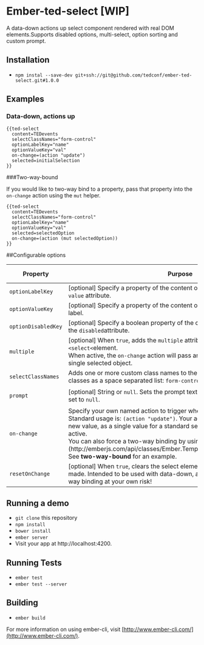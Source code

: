 # Ember-ted-select [WIP]

A data-down actions up select component rendered with real DOM elements.Supports disabled options, multi-select, option sorting and custom prompt.

## Installation

* `npm instal --save-dev git+ssh://git@github.com/tedconf/ember-ted-select.git#1.0.0`

## Examples

### Data-down, actions up

````
{{ted-select
  content=TEDevents
  selectClassNames="form-control"
  optionLabelKey="name"
  optionValueKey="val"
  on-change=(action "update")
  selected=initialSelection
}}
````

###Two-way-bound

If you would like to two-way bind to a property, pass that property into the `on-change` action using the `mut` helper.

````
{{ted-select
  content=TEDevents
  selectClassNames="form-control"
  optionLabelKey="name"
  optionValueKey="val"
  selected=selectedOption
  on-change=(action (mut selectedOption))
}}
````

##Configurable options

<table class="table table-bordered">
  <thead>
    <tr>
      <th>Property</th>
      <th>Purpose</th>
      <th>Expected Type</th>
      <th>Default value</th>
    </tr>
  </thead>
  <tbody>
    <tr>
      <td><code>optionLabelKey</code></td>
      <td>[optional] Specify a property of the content object to use as each option's <code>value</code> attribute.</td>
      <td>string</td>
      <td><code>'id'</code></td>
    </tr>
    <tr>
      <td><code>optionValueKey</code></td>
      <td>[optional] Specify a property of the content object to use as each option's label.</td>
      <td>string</td>
      <td><code>'title'</code></td>
    </tr>
    <tr>
      <td><code>optionDisabledKey</code></td>
      <td>[optional] Specify a boolean property of the content object to use as a flag for the <code>disabled</code>attribute.</td>
      <td>string, null</td>
      <td><code>null</code></td>
    </tr>
    <tr>
      <td><code>multiple</code></td>
      <td>
        [optional] When <code>true</code>, adds the <code>multiple</code> attribute to the rendered <code>&lt;select&lt;</code>element.<br>
        When active, the <code>on-change</code> action will pass an array of objects rather than a single selected object.
      </td>
      <td>boolean</td>
      <td><code>false</code></td>
    </tr>
    <tr>
      <td><code>selectClassNames</code></td>
      <td>Adds one or more custom class names to the select element. Pass multiple classes as a space separated list: <code>form-control My-select</code></td>
      <td>string, null</td>
      <td><code>null</code></td>
    </tr>
    <tr>
    </tr>
    <tr>
      <td><code>prompt</code></td>
      <td>[optional] String or <code>null</code>. Sets the prompt text or hides the prompt option when set to <code>null</code>.</td>
      <td>string, null</td>
      <td><code>'Select an item'</code></td>
    </tr>
    <tr>
      <td><code>on-change</code></td>
      <td>
        Specify your own named action to trigger when the select value changes. Standard usage is: <code>(action "update")</code>. Your action handler will receive the new value, as a single value for a standard select or as an array if <code>multiple</code> is active.<br>
        You can also force a two-way binding by using the [`mut` helper](http://emberjs.com/api/classes/Ember.Templates.helpers.html#method_mut). See <strong>two-way-bound</strong> for an example.
      </td>
      <td>Ember action</td>
      <td><code>Ember.K</code> (noop)</td>
    </tr>
    <tr>
      <td><code>resetOnChange</code></td>
      <td>
        [optional] When <code>true</code>, clears the select element's value after a selection is made. Intended to be used with data-down, actions up only. Use with two-way binding at your own risk!
      </td>
      <td>boolean</td>
      <td>
        <code>false</code>
      </td>
    </tr>
  </tbody>
</table>

## Running a demo

* `git clone` this repository
* `npm install`
* `bower install`
* `ember server`
* Visit your app at http://localhost:4200.

## Running Tests

* `ember test`
* `ember test --server`

## Building

* `ember build`

For more information on using ember-cli, visit [http://www.ember-cli.com/](http://www.ember-cli.com/).
